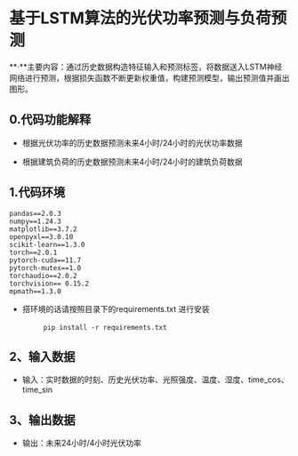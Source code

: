 # 基于LSTM算法的光伏功率预测与负荷预测

**·**主要内容：通过历史数据构造特征输入和预测标签，将数据送入LSTM神经网络进行预测，根据损失函数不断更新权重值，构建预测模型，输出预测值并画出图形。

## 0.代码功能解释

- 根据光伏功率的历史数据预测未来4小时/24小时的光伏功率数据

- 根据建筑负荷的历史数据预测未来4小时/24小时的建筑负荷数据


## 1.代码环境

```
pandas==2.0.3
numpy==1.24.3
matplotlib==3.7.2
openpyxl==3.0.10
scikit-learn==1.3.0
torch==2.0.1
pytorch-cuda==11.7
pytorch-mutex==1.0
torchaudio==2.0.2
torchvision== 0.15.2
mpmath==1.3.0
```

- 搭环境的话请按照目录下的requirements.txt 进行安装

​                ```		pip install -r requirements.txt```

## 2、输入数据

- 输入：实时数据的时刻、历史光伏功率、光照强度、温度、湿度、time_cos、time_sin

## 3、输出数据

- 输出：未来24小时/4小时光伏功率
